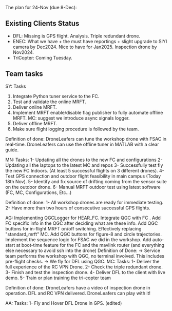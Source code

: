 The plan for 24-Nov (due 8-Dec):

## Existing Clients Status
- DFL: Missing is GPS flight. Analysis. Triple redundant drone.
- ENEC: What we have + the must have reportings + slight upgrade to SIYI camera by Dec2024. Nice to have for Jan2025. Inspection drone by Nov2024.
- TriCopter: Coming Tuesday.

## Team tasks
SY:
Tasks
1) Integrate Python tuner service to the FC.
2) Test and validate the online MRFT.
3) Deliver online MRFT.
4) Implement MRFT enable/disable flag publisher to fully automate offline MRFT. MC: suggest we introduce async signals logger.
5) Deliver offline MRFT.
6) Make sure flight logging procedure is followed by the team.

Definition of done:
DroneLeafers can tune the workshop drone with FSAC in real-time.
DroneLeafers can use the offline tuner in MATLAB with a clear guide.

MN:
Tasks:
1- Updating all the drones to the new FC and configurations
2- Updating all the laptops to the latest MC and repos
3- Successfully test fly the new FC Indoors. (At least 5 successful flights on 3 different drones).
4- Test GPS connection and outdoor flight feasibility in main campus (Today 18th Nov).
5- Identify and fix source of drifting coming from the sensor suite on the outdoor drone.
6- Manual MRFT outdoor test using latest software (FC, MC, Configurations, Etc...)

Definition of done:
1- All workshop drones are ready for immediate testing.
2- Have more than two hours of consecutive successful GPS flights.

AG:
Implementing QGCLogger for HEAR_FC.
Integrate QGC with FC .
Add FC specific info in the QGC after deciding what are these info.
Add QGC buttons for in-flight MRFT on/off switching. Effectively replacing "standard_mrft" MC.
Add QGC buttons for figure-8 and circle trajectories.
Implement the sequence logic for FSAC we did in the workshop.
Add auto-start at boot-time feature for the FC and the mavlink router (and everything else necessary to avoid ssh into the drone)
Definition of Done:
-> Service team performs the workshop with QGC, no terminal involved. This includes pre-flight checks.
-> We fly for DFL using QGC.
MC:
Tasks:
1- Deliver the full experience of the RC VPN Drone.
2- Check the triple redundant drone.
3- Finish and test the inspection drone.
4- Deliver DFL to the client with live demo.
5- Train or plan training the tri-copter team

Definition of done:
DroneLeafers have a video of inspection drone in operation.
DFL and RC VPN delivered. DroneLeafers can play with it!

AA:
Tasks:
1- Fly and Hover DFL Drone in GPS. (edited)